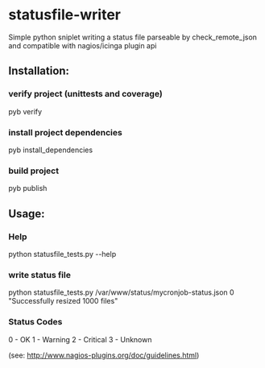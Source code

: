 statusfile-writer
=================

Simple python sniplet writing a status file parseable by check_remote_json and compatible with nagios/icinga plugin api

## Installation:

### verify project (unittests and coverage)
pyb verify

### install project dependencies
pyb install_dependencies

### build project
pyb publish

## Usage:

### Help
python statusfile_tests.py --help

###  write status file
python statusfile_tests.py /var/www/status/mycronjob-status.json 0 "Successfully resized 1000 files"

### Status Codes

0 - OK
1 - Warning
2 - Critical
3 - Unknown

(see: http://www.nagios-plugins.org/doc/guidelines.html)